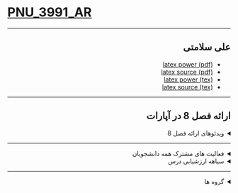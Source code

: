 # [PNU_3991_AR](https://github.com/alisalamati/PNU_3991_AR)
---------
<div dir="rtl">
 
## علی سلامتی
- [latex power (pdf)](https://github.com/alisalamati/PNU_3991AR-Theory-of-Languages-and-Machines/blob/main/latex-pdf/%D8%B9%D9%84%DB%8C%20%D8%B3%D9%84%D8%A7%D9%85%D8%AA%DB%8C_Power(117-120).pdf)
- [latex source (pdf)](https://github.com/alisalamati/PNU_3991AR-Theory-of-Languages-and-Machines/blob/main/latex-pdf/%D9%84%D8%A7%D8%AA%DA%A9%20%D8%B9%D9%84%DB%8C%20%D8%B3%D9%84%D8%A7%D9%85%D8%AA%DB%8C%20(117-120).pdf)
- [latex power (tex)](https://github.com/alisalamati/PNU_3991AR-Theory-of-Languages-and-Machines/blob/main/latex-(.tex)/%D8%B9%D9%84%DB%8C%20%D8%B3%D9%84%D8%A7%D9%85%D8%AA%DB%8C_Power(117-120).tex)
- [latex source (tex)](https://github.com/alisalamati/PNU_3991AR-Theory-of-Languages-and-Machines/blob/main/latex-(.tex)/%D9%84%D8%A7%D8%AA%DA%A9%20%D8%B9%D9%84%DB%8C%20%D8%B3%D9%84%D8%A7%D9%85%D8%AA%DB%8C%20(117-120).tex)
 
------------------
 ## ارائه فصل 8 در آپارات

<details>
    <summary>ویدئوهای ارائه فصل 8</summary>
 
   - [ویدئو ارائه فصل 8 درس نظریه زبان ها و ماشین ها-قسمت اول](https://www.aparat.com/v/ne70W)
   - [ویدئو ارائه فصل 8 درس نظریه زبان ها و ماشین ها-قسمت دوم](https://aparat.com/v/wqUTy)
   - [ویدئو ارائه فصل 8 درس نظریه زبان ها و ماشین ها-قسمت سوم](https://aparat.com/v/k1dxY)
   - [ویدئو ارائه فصل 8 درس نظریه زبان ها و ماشین ها-قسمت چهارم](https://aparat.com/v/WkGdE)
   - [ویدئو ارائه فصل 8 درس نظریه زبان ها و ماشین ها-قسمت پنجم](https://aparat.com/v/w0YLP)
   - [ویدئو ارائه فصل 8 درس نظریه زبان ها و ماشین ها-قسمت ششم](https://aparat.com/v/wUMK7)
   
</details>

------------------
  <details>
           <summary>فعالیت های مشترک همه دانشجویان</summary>
    
1. **فعالیت های مشترک همه دانشجویان**
    1. ساخت اکانت گیت هاب
    2. [آموزش گیت در سایت پچ ورک](http://jlord.us/patchwork/)
    3. ارائه رزومه
    4. ارائه انگیزه نامه
    5. ایجاد ریپازیتوری PNU_3991_AR
    6. [گذراندن دوره js از سایت سولولرن](http://Sololearn.com)
    7. مشارکت در گروهای درسی

</details>
   
   <details>
 <summary>سیاهه ارزشیابی درس</summary>
 
2. **ارائه شفاهی یک فصل از کتاب مرجع اصلی درس**  
    - شماره ردیف دانشجو به پیمانه 11 
     ##### **مدت زمان ارائه هر فصل حداقل 45 دقیقه و حداکثر 90 دقیقه**
    
3. **ارائه نوشتاری درس از منابع دیگر با لاتک** 
    - [**مخزن کتاب**](https://github.com/AliRazavi-edu/Book_IntroductionToAutomataTheory_Kandar)
    - [Shyamalendu Kandar](http://library.lol/main/BA5FF8420F90F861837783127F524EC8) - Introduction to Automata Theory, Formal Languages and Computation-Pearson Education India (2016)
        - **از صفحه :** [([شماره ردیف کل دانشجو](#StudentsList) - 1) * 4] + 1
        - **تا صفحه :**  [(شماره ردیف کل دانشجو) * 4]
            - [منو ببین!](https://mahdi-hashemi.github.io/Calculate_pages/index.html)
     - **راهنمایی** : نمونه کتاب دارای گراف و فرمول 
          - [**Book of Algorithmic Graph Theory**](https://github.com/jonasagx/graphbook)

4. **ارائه شفاهی دو مساله از منابع دیگر با لاتک** 
    - [Shyamalendu Kandar](http://library.lol/main/BA5FF8420F90F861837783127F524EC8) - Introduction to Automata Theory, Formal Languages and Computation-Pearson Education India (2016)
    	- [beamer-tutorial](http://web.mit.edu/rsi/www/pdfs/beamer-tutorial.pdf)
        - [**A collection of custom Beamer themes**](https://github.com/martinbjeldbak/ultimate-beamer-theme-list)
        - [**A clean, simple and extensible template for presentations. Supports XeTeX and Beamer**](https://github.com/RatulSaha/presento)
        - [**A simple, minimalistic Beamer theme to keep eyes on the content**](https://github.com/martinbjeldbak/beamertheme-bjeldbak)
        
       </details>
       
        ---------------
        <details>
 
<summary> گروه ها </summary>

1. G-TOLAM 01
    1. [_TLM01-30 علی سلامتی](https://github.com/AliRazavi-edu/PNU_3991/tree/master/_BSc/Theory-of-Languages-and-Machines/_1115157_01/30_%D8%B9%D9%84%D9%8A%20%D8%B3%D9%84%D8%A7%D9%85%D8%AA%D9%8A%20%D8%AE%D9%8A%D8%A7%D9%88%D9%8A)
    1. [_TLM01-16 مریم حاجی عزیزی](https://github.com/AliRazavi-edu/PNU_3991/tree/master/_BSc/Theory-of-Languages-and-Machines/_1115157_01/16_%D9%85%D8%B1%D9%8A%D9%85%20%D8%AD%D8%A7%D8%AC%D9%8A%20%D8%B9%D8%B2%D9%8A%D8%B2%D9%8A) 
    1. [TLM01-33 حانیه شعبان بلوکات](https://github.com/AliRazavi-edu/PNU_3991/tree/master/_BSc/Theory-of-Languages-and-Machines/_1115157_01/33_%D8%AD%D8%A7%D9%86%D9%8A%D9%87%20%D8%B4%D8%B9%D8%A8%D8%A7%D9%86%20%D8%A8%D9%84%D9%88%D9%83%D8%A7%D8%AA)  
    1. [TLM01-66 علی رضا نجفی راد](https://github.com/AliRazavi-edu/PNU_3991/tree/master/_BSc/Theory-of-Languages-and-Machines/_1115157_01/66_%D8%B9%D9%84%D9%8A%20%D8%B1%D8%B6%D8%A7%20%D9%86%D8%AC%D9%81%D9%8A%20%D8%B1%D8%A7%D8%AF)      
    1. [TLM01-60 الهه محمدزاده نيلق](https://github.com/AliRazavi-edu/PNU_3991/tree/master/_BSc/Theory-of-Languages-and-Machines/_1115157_01/60_%D8%A7%D9%84%D9%87%D9%87%20%D9%85%D8%AD%D9%85%D8%AF%D8%B2%D8%A7%D8%AF%D9%87%20%D9%86%D9%8A%D9%84%D9%82)
    1. [TLM02-09 مهدیه بابایی](https://github.com/AliRazavi-edu/PNU_3991/tree/master/_BSc/Theory-of-Languages-and-Machines/_1115157_02/09_%D9%85%D9%87%D8%AF%D9%8A%D9%87%20%D8%A8%D8%A7%D8%A8%D8%A7%D8%A6%D9%8A)
    1. [TLM02-46 زهرا قائد رحمت](https://github.com/AliRazavi-edu/PNU_3991/tree/master/_BSc/Theory-of-Languages-and-Machines/_1115157_02/46_%D8%B2%D9%87%D8%B1%D8%A7%20%D9%82%D8%A7%D8%A6%D8%AF%D8%B1%D8%AD%D9%85%D8%AA)
    1. [TLM02-48رضا کاظمی زاده](https://github.com/AliRazavi-edu/PNU_3991/tree/master/_BSc/Theory-of-Languages-and-Machines/_1115157_02/48_%D8%B1%D8%B6%D8%A7%20%D9%83%D8%A7%D8%B8%D9%85%D9%8A%20%D8%B2%D8%A7%D8%AF%D9%87)
    1. [TLM01-05 سینا اکبری کلیشادی](https://github.com/AliRazavi-edu/PNU_3991/tree/master/_BSc/Theory-of-Languages-and-Machines/_1115157_01/05_%D8%B3%D9%8A%D9%86%D8%A7%20%D8%A7%D9%83%D8%A8%D8%B1%D9%8A%20%D9%83%D9%84%D9%8A%D8%B4%D8%A7%D8%AF%D9%8A)
    
</details>
</div>
